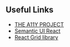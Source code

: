 ## Useful Links

- [THE A11Y PROJECT](https://www.a11yproject.com/checklist/)
- [Semantic UI React](https://react.semantic-ui.com/)
- [React Grid library](https://tsuyoshiwada.github.io/react-stack-grid/#/)
